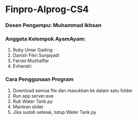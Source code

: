 # Finpro-Alprog-CS4

### Dosen Pengampu: Muhammad Ikhsan

### Anggota Kelompok AyamAyam:
1. Ruby Umar Gading
2. Danish Fikri Sunjayadi
3. Farras Muzhaffar
4. Evhandri


### Cara Penggunaan Program

1. Download semua file dan masukkan ke dalam satu folder
2. Run app server.exe
3. Rub Water Tank.py
4. Mainkan slider
5. Jika sudah selesai, tutup Water Tank.py

